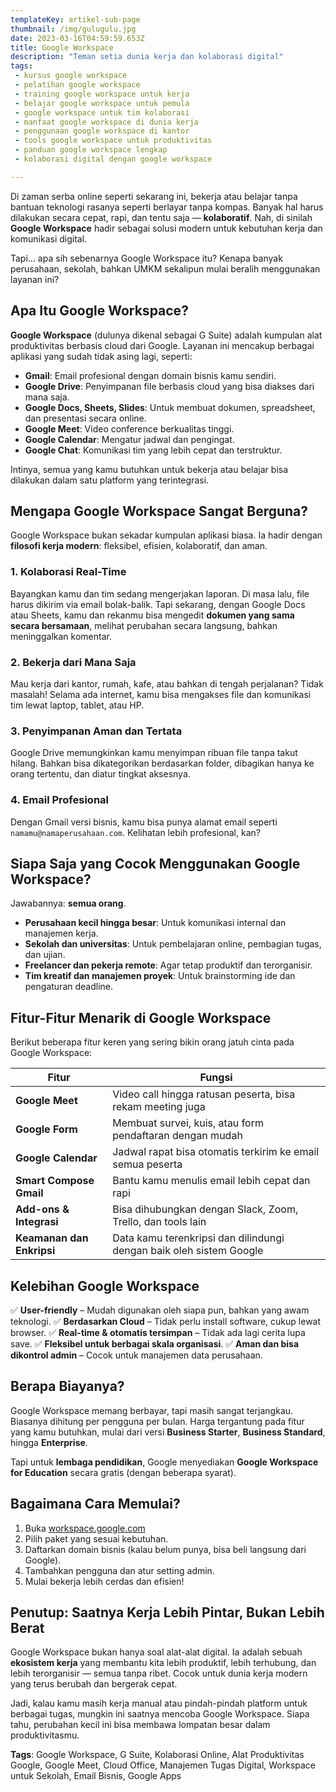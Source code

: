 ```yaml
---
templateKey: artikel-sub-page
thumbnail: /img/gulugulu.jpg
date: 2023-03-16T04:59:59.653Z
title: Google Workspace
description: "Teman setia dunia kerja dan kolaborasi digital"
tags:
 - kursus google workspace
 - pelatihan google workspace
 - training google workspace untuk kerja
 - belajar google workspace untuk pemula
 - google workspace untuk tim kolaborasi
 - manfaat google workspace di dunia kerja
 - penggunaan google workspace di kantor
 - tools google workspace untuk produktivitas
 - panduan google workspace lengkap
 - kolaborasi digital dengan google workspace

---
```


Di zaman serba online seperti sekarang ini, bekerja atau belajar tanpa bantuan teknologi rasanya seperti berlayar tanpa kompas. Banyak hal harus dilakukan secara cepat, rapi, dan tentu saja — **kolaboratif**. Nah, di sinilah **Google Workspace** hadir sebagai solusi modern untuk kebutuhan kerja dan komunikasi digital.

Tapi... apa sih sebenarnya Google Workspace itu? Kenapa banyak perusahaan, sekolah, bahkan UMKM sekalipun mulai beralih menggunakan layanan ini?


## Apa Itu Google Workspace?

**Google Workspace** (dulunya dikenal sebagai G Suite) adalah kumpulan alat produktivitas berbasis cloud dari Google. Layanan ini mencakup berbagai aplikasi yang sudah tidak asing lagi, seperti:

* **Gmail**: Email profesional dengan domain bisnis kamu sendiri.
* **Google Drive**: Penyimpanan file berbasis cloud yang bisa diakses dari mana saja.
* **Google Docs, Sheets, Slides**: Untuk membuat dokumen, spreadsheet, dan presentasi secara online.
* **Google Meet**: Video conference berkualitas tinggi.
* **Google Calendar**: Mengatur jadwal dan pengingat.
* **Google Chat**: Komunikasi tim yang lebih cepat dan terstruktur.

Intinya, semua yang kamu butuhkan untuk bekerja atau belajar bisa dilakukan dalam satu platform yang terintegrasi.



## Mengapa Google Workspace Sangat Berguna?

Google Workspace bukan sekadar kumpulan aplikasi biasa. Ia hadir dengan **filosofi kerja modern**: fleksibel, efisien, kolaboratif, dan aman.

### 1. **Kolaborasi Real-Time**

Bayangkan kamu dan tim sedang mengerjakan laporan. Di masa lalu, file harus dikirim via email bolak-balik. Tapi sekarang, dengan Google Docs atau Sheets, kamu dan rekanmu bisa mengedit **dokumen yang sama secara bersamaan**, melihat perubahan secara langsung, bahkan meninggalkan komentar.

### 2. **Bekerja dari Mana Saja**

Mau kerja dari kantor, rumah, kafe, atau bahkan di tengah perjalanan? Tidak masalah! Selama ada internet, kamu bisa mengakses file dan komunikasi tim lewat laptop, tablet, atau HP.

### 3. **Penyimpanan Aman dan Tertata**

Google Drive memungkinkan kamu menyimpan ribuan file tanpa takut hilang. Bahkan bisa dikategorikan berdasarkan folder, dibagikan hanya ke orang tertentu, dan diatur tingkat aksesnya.

### 4. **Email Profesional**

Dengan Gmail versi bisnis, kamu bisa punya alamat email seperti `namamu@namaperusahaan.com`. Kelihatan lebih profesional, kan?


## Siapa Saja yang Cocok Menggunakan Google Workspace?

Jawabannya: **semua orang**.

* **Perusahaan kecil hingga besar**: Untuk komunikasi internal dan manajemen kerja.
* **Sekolah dan universitas**: Untuk pembelajaran online, pembagian tugas, dan ujian.
* **Freelancer dan pekerja remote**: Agar tetap produktif dan terorganisir.
* **Tim kreatif dan manajemen proyek**: Untuk brainstorming ide dan pengaturan deadline.


## Fitur-Fitur Menarik di Google Workspace

Berikut beberapa fitur keren yang sering bikin orang jatuh cinta pada Google Workspace:

| Fitur                     | Fungsi                                                              |
| ------------------------- | ------------------------------------------------------------------- |
| **Google Meet**           | Video call hingga ratusan peserta, bisa rekam meeting juga          |
| **Google Form**           | Membuat survei, kuis, atau form pendaftaran dengan mudah            |
| **Google Calendar**       | Jadwal rapat bisa otomatis terkirim ke email semua peserta          |
| **Smart Compose Gmail**   | Bantu kamu menulis email lebih cepat dan rapi                       |
| **Add-ons & Integrasi**   | Bisa dihubungkan dengan Slack, Zoom, Trello, dan tools lain         |
| **Keamanan dan Enkripsi** | Data kamu terenkripsi dan dilindungi dengan baik oleh sistem Google |



## Kelebihan Google Workspace

✅ **User-friendly** – Mudah digunakan oleh siapa pun, bahkan yang awam teknologi.
✅ **Berdasarkan Cloud** – Tidak perlu install software, cukup lewat browser.
✅ **Real-time & otomatis tersimpan** – Tidak ada lagi cerita lupa save.
✅ **Fleksibel untuk berbagai skala organisasi**.
✅ **Aman dan bisa dikontrol admin** – Cocok untuk manajemen data perusahaan.



## Berapa Biayanya?

Google Workspace memang berbayar, tapi masih sangat terjangkau. Biasanya dihitung per pengguna per bulan. Harga tergantung pada fitur yang kamu butuhkan, mulai dari versi **Business Starter**, **Business Standard**, hingga **Enterprise**.

Tapi untuk **lembaga pendidikan**, Google menyediakan **Google Workspace for Education** secara gratis (dengan beberapa syarat).



## Bagaimana Cara Memulai?

1. Buka [workspace.google.com](https://workspace.google.com/)
2. Pilih paket yang sesuai kebutuhan.
3. Daftarkan domain bisnis (kalau belum punya, bisa beli langsung dari Google).
4. Tambahkan pengguna dan atur setting admin.
5. Mulai bekerja lebih cerdas dan efisien!


## Penutup: Saatnya Kerja Lebih Pintar, Bukan Lebih Berat

Google Workspace bukan hanya soal alat-alat digital. Ia adalah sebuah **ekosistem kerja** yang membantu kita lebih produktif, lebih terhubung, dan lebih terorganisir — semua tanpa ribet. Cocok untuk dunia kerja modern yang terus berubah dan bergerak cepat.

Jadi, kalau kamu masih kerja manual atau pindah-pindah platform untuk berbagai tugas, mungkin ini saatnya mencoba Google Workspace. Siapa tahu, perubahan kecil ini bisa membawa lompatan besar dalam produktivitasmu.



**Tags**: Google Workspace, G Suite, Kolaborasi Online, Alat Produktivitas Google, Google Meet, Cloud Office, Manajemen Tugas Digital, Workspace untuk Sekolah, Email Bisnis, Google Apps




